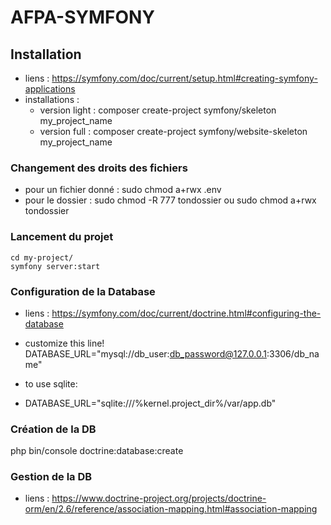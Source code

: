 # AFPA-SYMFONY

## Installation

- liens : https://symfony.com/doc/current/setup.html#creating-symfony-applications
- installations : 
	- version light : composer create-project symfony/skeleton my_project_name
	- version full : composer create-project symfony/website-skeleton my_project_name
	
### Changement des droits des fichiers 
- pour un fichier donné : sudo chmod a+rwx .env
- pour le dossier : sudo chmod -R 777 tondossier  ou sudo chmod a+rwx tondossier

### Lancement du projet
	cd my-project/
 	symfony server:start


### Configuration de la Database

- liens : https://symfony.com/doc/current/doctrine.html#configuring-the-database
	
- customize this line!
DATABASE_URL="mysql://db_user:db_password@127.0.0.1:3306/db_name"

- to use sqlite:
- DATABASE_URL="sqlite:///%kernel.project_dir%/var/app.db"

### Création de la DB
php bin/console doctrine:database:create

### Gestion de la DB
- liens : https://www.doctrine-project.org/projects/doctrine-orm/en/2.6/reference/association-mapping.html#association-mapping
